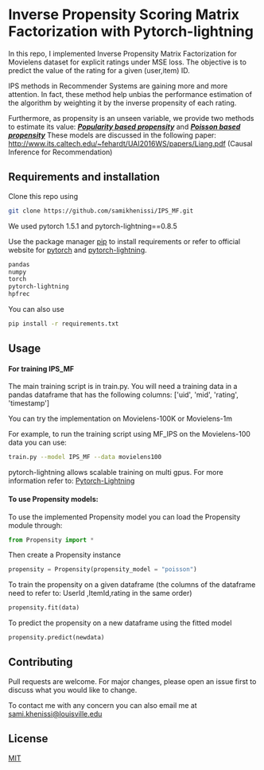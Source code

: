 # Inverse Propensity Scoring Matrix Factorization with Pytorch-lightning

In this repo, I implemented Inverse Propensity Matrix Factorization for Movielens dataset for explicit ratings under MSE loss. The objective is to predict the value of the rating for a given (user,item) ID. 



IPS methods in Recommender Systems are gaining more and more attention. In fact, these method help unbias the performance estimation of the algorithm by weighting it by the inverse propensity of each rating.

Furthermore, as propensity is an unseen variable, we provide two methods to estimate its value: ***<u>Popularity based propensity</u>*** and ***<u>Poisson based propensity</u>*** These models are discussed in the following paper: http://www.its.caltech.edu/~fehardt/UAI2016WS/papers/Liang.pdf (Causal Inference for Recommendation)



## Requirements and installation

Clone this repo using
```bash
git clone https://github.com/samikhenissi/IPS_MF.git
```


We used pytorch 1.5.1 and pytorch-lightning==0.8.5

Use the package manager [pip](https://pip.pypa.io/en/stable/) to install requirements or refer to official website for [pytorch](https://pytorch.org/) and [pytorch-lightning](https://github.com/PytorchLightning/pytorch-lightning).

```bash
pandas
numpy
torch
pytorch-lightning
hpfrec
```

You can also use  

```bash
pip install -r requirements.txt
```



## Usage

#### For training IPS_MF

The main training script is in train.py. You will need a training data in a pandas dataframe that has the following columns:  ['uid', 'mid', 'rating', 'timestamp']

You can try the implementation on Movielens-100K or Movielens-1m

For example, to run the training script using MF_IPS on the Movielens-100 data you can use:

```bash
train.py --model IPS_MF --data movielens100
```

pytorch-lightning allows scalable training on multi gpus. For more information refer to: [Pytorch-Lightning](https://pytorch-lightning.readthedocs.io/en/latest/multi_gpu.html) 



#### To use Propensity models:

To use the implemented Propensity model you can load the Propensity module through:

```python
from Propensity import *
```

Then create a Propensity instance

```python
propensity = Propensity(propensity_model = "poisson")
```

To train the propensity on a given dataframe (the columns of the dataframe need to refer to: UserId ,ItemId,rating in the same order)

```python
propensity.fit(data)
```

To predict the propensity on a new dataframe using the fitted model

```python
propensity.predict(newdata)
```

## Contributing
Pull requests are welcome. For major changes, please open an issue first to discuss what you would like to change.

To contact me with any concern you can also email me at sami.khenissi@louisville.edu
## License
[MIT](https://choosealicense.com/licenses/mit/)
